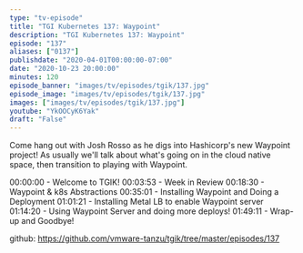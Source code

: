 ```yaml
---
type: "tv-episode"
title: "TGI Kubernetes 137: Waypoint"
description: "TGI Kubernetes 137: Waypoint"
episode: "137"
aliases: ["0137"]
publishdate: "2020-04-01T00:00:00-07:00"
date: "2020-10-23 20:00:00"
minutes: 120
episode_banner: "images/tv/episodes/tgik/137.jpg"
episode_image: "images/tv/episodes/tgik/137.jpg"
images: ["images/tv/episodes/tgik/137.jpg"]
youtube: "YkOOCyK6Yak"
draft: "False"
---
```


Come hang out with Josh Rosso as he digs into Hashicorp's new Waypoint project! As usually we'll talk about what's going on in the cloud native space, then transition to playing with Waypoint.

00:00:00 - Welcome to TGIK!
00:03:53 - Week in Review
00:18:30 - Waypoint & k8s Abstractions
00:35:01 - Installing Waypoint and Doing a Deployment
01:01:21 - Installing Metal LB to enable Waypoint server
01:14:20 - Using Waypoint Server and doing more deploys!
01:49:11 - Wrap-up and Goodbye!

github: https://github.com/vmware-tanzu/tgik/tree/master/episodes/137